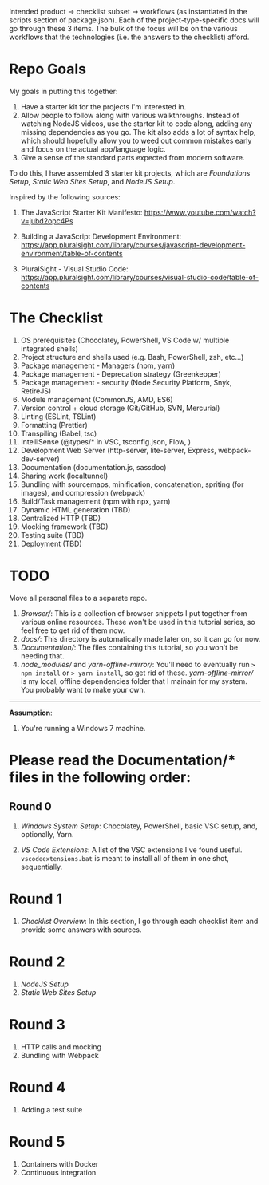 Intended product -> checklist subset -> workflows (as instantiated in the scripts section of package.json). Each of the project-type-specific docs will go through these 3 items. The bulk of the focus will be on the various workflows that the technologies (i.e. the answers to the checklist) afford.

# Repo Goals

My goals in putting this together:

1. Have a starter kit for the projects I'm interested in.
1. Allow people to follow along with various walkthroughs. Instead of watching NodeJS videos, use the starter kit to code along, adding any missing dependencies as you go. The kit also adds a lot of syntax help, which should hopefully allow you to weed out common mistakes early and focus on the actual app/language logic.
1. Give a sense of the standard parts expected from modern software.

To do this, I have assembled 3 starter kit projects, which are _Foundations Setup_, _Static Web Sites Setup_, and _NodeJS Setup_.

Inspired by the following sources:

1. The JavaScript Starter Kit Manifesto:
   https://www.youtube.com/watch?v=jubd2opc4Ps

2. Building a JavaScript Development Environment:
   https://app.pluralsight.com/library/courses/javascript-development-environment/table-of-contents

3. PluralSight - Visual Studio Code:
   https://app.pluralsight.com/library/courses/visual-studio-code/table-of-contents

# The Checklist

1. OS prerequisites (Chocolatey, PowerShell, VS Code w/ multiple integrated shells)
1. Project structure and shells used (e.g. Bash, PowerShell, zsh, etc...)
1. Package management - Managers (npm, yarn)
1. Package management - Deprecation strategy (Greenkepper)
1. Package management - security (Node Security Platform, Snyk, RetireJS)
1. Module management (CommonJS, AMD, ES6)
1. Version control + cloud storage (Git/GitHub, SVN, Mercurial)
1. Linting (ESLint, TSLint)
1. Formatting (Prettier)
1. Transpiling (Babel, tsc)
1. IntelliSense (@types/\* in VSC, tsconfig.json, Flow, )
1. Development Web Server (http-server, lite-server, Express, webpack-dev-server)
1. Documentation (documentation.js, sassdoc)
1. Sharing work (localtunnel)
1. Bundling with sourcemaps, minification, concatenation, spriting (for images), and compression (webpack)
1. Build/Task management (npm with npx, yarn)
1. Dynamic HTML generation (TBD)
1. Centralized HTTP (TBD)
1. Mocking framework (TBD)
1. Testing suite (TBD)
1. Deployment (TBD)

# TODO

Move all personal files to a separate repo.

1. _Browser/_: This is a collection of browser snippets I put together from various online resources. These won't be used in this tutorial series, so feel free to get rid of them now.
1. _docs/_: This directory is automatically made later on, so it can go for now.
1. _Documentation/_: The files containing this tutorial, so you won't be needing that.
1. _node_modules/_ and _yarn-offline-mirror/_: You'll need to eventually run `> npm install` or `> yarn install`, so get rid of these. _yarn-offline-mirror/_ is my local, offline dependencies folder that I mainain for my system. You probably want to make your own.

---

**Assumption**:

1. You're running a Windows 7 machine.

# Please read the Documentation/\* files in the following order:

## Round 0

1. _Windows System Setup_: Chocolatey, PowerShell, basic VSC setup, and, optionally, Yarn.

1. _VS Code Extensions_: A list of the VSC extensions I've found useful. `vscodeextensions.bat` is meant to install all of them in one shot, sequentially.

# Round 1

1. _Checklist Overview_: In this section, I go through each checklist item and provide some answers with sources.

# Round 2

1. _NodeJS Setup_
1. _Static Web Sites Setup_

<!-- 12. ReactJS support
//Runtime dependencies
> npm install --save react react-dom eslint-plugin-react
> install-peerdeps eslint-plugin-react
If you want to avoid ES2015 class syntax:
> npm install create-react-class
Add Babel support for ReactJS
> npm install babel-preset-react -->

# Round 3

1. HTTP calls and mocking
1. Bundling with Webpack

# Round 4

1. Adding a test suite

# Round 5

1. Containers with Docker
1. Continuous integration
